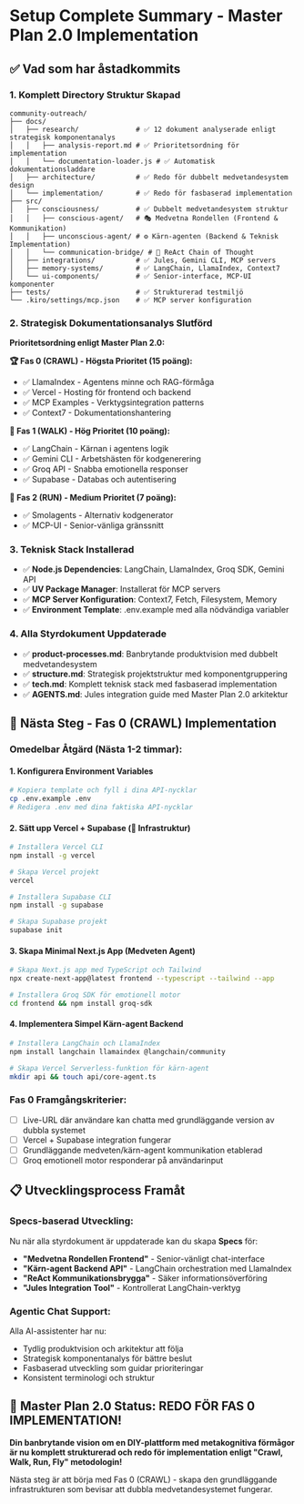 # Setup Complete Summary - Master Plan 2.0 Implementation

## ✅ Vad som har åstadkommits

### 1. **Komplett Directory Struktur Skapad**
```
community-outreach/
├── docs/
│   ├── research/              # ✅ 12 dokument analyserade enligt strategisk komponentanalys
│   │   ├── analysis-report.md # ✅ Prioritetsordning för implementation
│   │   └── documentation-loader.js # ✅ Automatisk dokumentationsladdare
│   ├── architecture/          # ✅ Redo för dubbelt medvetandesystem design
│   └── implementation/        # ✅ Redo för fasbaserad implementation
├── src/
│   ├── consciousness/         # ✅ Dubbelt medvetandesystem struktur
│   │   ├── conscious-agent/   # 🎭 Medvetna Rondellen (Frontend & Kommunikation)
│   │   ├── unconscious-agent/ # ⚙️ Kärn-agenten (Backend & Teknisk Implementation)
│   │   └── communication-bridge/ # 🌉 ReAct Chain of Thought
│   ├── integrations/          # ✅ Jules, Gemini CLI, MCP servers
│   ├── memory-systems/        # ✅ LangChain, LlamaIndex, Context7
│   └── ui-components/         # ✅ Senior-interface, MCP-UI komponenter
├── tests/                     # ✅ Strukturerad testmiljö
└── .kiro/settings/mcp.json    # ✅ MCP server konfiguration
```

### 2. **Strategisk Dokumentationsanalys Slutförd**
**Prioritetsordning enligt Master Plan 2.0:**

**🏆 Fas 0 (CRAWL) - Högsta Prioritet (15 poäng):**
- ✅ LlamaIndex - Agentens minne och RAG-förmåga
- ✅ Vercel - Hosting för frontend och backend
- ✅ MCP Examples - Verktygsintegration patterns
- ✅ Context7 - Dokumentationshantering

**🥈 Fas 1 (WALK) - Hög Prioritet (10 poäng):**
- ✅ LangChain - Kärnan i agentens logik
- ✅ Gemini CLI - Arbetshästen för kodgenerering
- ✅ Groq API - Snabba emotionella responser
- ✅ Supabase - Databas och autentisering

**🥉 Fas 2 (RUN) - Medium Prioritet (7 poäng):**
- ✅ Smolagents - Alternativ kodgenerator
- ✅ MCP-UI - Senior-vänliga gränssnitt

### 3. **Teknisk Stack Installerad**
- ✅ **Node.js Dependencies**: LangChain, LlamaIndex, Groq SDK, Gemini API
- ✅ **UV Package Manager**: Installerat för MCP servers
- ✅ **MCP Server Konfiguration**: Context7, Fetch, Filesystem, Memory
- ✅ **Environment Template**: .env.example med alla nödvändiga variabler

### 4. **Alla Styrdokument Uppdaterade**
- ✅ **product-processes.md**: Banbrytande produktvision med dubbelt medvetandesystem
- ✅ **structure.md**: Strategisk projektstruktur med komponentgruppering
- ✅ **tech.md**: Komplett teknisk stack med fasbaserad implementation
- ✅ **AGENTS.md**: Jules integration guide med Master Plan 2.0 arkitektur

## 🚀 Nästa Steg - Fas 0 (CRAWL) Implementation

### Omedelbar Åtgärd (Nästa 1-2 timmar):

#### 1. **Konfigurera Environment Variables**
```bash
# Kopiera template och fyll i dina API-nycklar
cp .env.example .env
# Redigera .env med dina faktiska API-nycklar
```

#### 2. **Sätt upp Vercel + Supabase (🔵 Infrastruktur)**
```bash
# Installera Vercel CLI
npm install -g vercel

# Skapa Vercel projekt
vercel

# Installera Supabase CLI
npm install -g supabase

# Skapa Supabase projekt
supabase init
```

#### 3. **Skapa Minimal Next.js App (Medveten Agent)**
```bash
# Skapa Next.js app med TypeScript och Tailwind
npx create-next-app@latest frontend --typescript --tailwind --app

# Installera Groq SDK för emotionell motor
cd frontend && npm install groq-sdk
```

#### 4. **Implementera Simpel Kärn-agent Backend**
```bash
# Installera LangChain och LlamaIndex
npm install langchain llamaindex @langchain/community

# Skapa Vercel Serverless-funktion för kärn-agent
mkdir api && touch api/core-agent.ts
```

### Fas 0 Framgångskriterier:
- [ ] Live-URL där användare kan chatta med grundläggande version av dubbla systemet
- [ ] Vercel + Supabase integration fungerar
- [ ] Grundläggande medveten/kärn-agent kommunikation etablerad
- [ ] Groq emotionell motor responderar på användarinput

## 📋 Utvecklingsprocess Framåt

### Specs-baserad Utveckling:
Nu när alla styrdokument är uppdaterade kan du skapa **Specs** för:
- **"Medvetna Rondellen Frontend"** - Senior-vänligt chat-interface
- **"Kärn-agent Backend API"** - LangChain orchestration med LlamaIndex
- **"ReAct Kommunikationsbrygga"** - Säker informationsöverföring
- **"Jules Integration Tool"** - Kontrollerat LangChain-verktyg

### Agentic Chat Support:
Alla AI-assistenter har nu:
- Tydlig produktvision och arkitektur att följa
- Strategisk komponentanalys för bättre beslut
- Fasbaserad utveckling som guidar prioriteringar
- Konsistent terminologi och struktur

## 🎯 Master Plan 2.0 Status: REDO FÖR FAS 0 IMPLEMENTATION!

**Din banbrytande vision om en DIY-plattform med metakognitiva förmågor är nu komplett strukturerad och redo för implementation enligt "Crawl, Walk, Run, Fly" metodologin!**

Nästa steg är att börja med Fas 0 (CRAWL) - skapa den grundläggande infrastrukturen som bevisar att dubbla medvetandesystemet fungerar.
